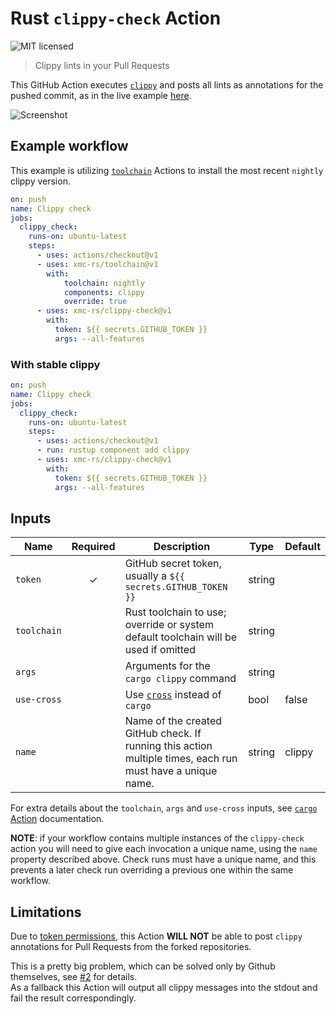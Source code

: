 # Rust `clippy-check` Action

![MIT licensed](https://img.shields.io/badge/license-MIT-blue.svg)

> Clippy lints in your Pull Requests

This GitHub Action executes [`clippy`](https://github.com/rust-lang/rust-clippy)
and posts all lints as annotations for the pushed commit, as in the live example [here](https://github.com/actions-rs/example/pull/2/files).

![Screenshot](./.github/screenshot.png)

## Example workflow

This example is utilizing [`toolchain`](https://github.com/actions-rs/toolchain) Actions
to install the most recent `nightly` clippy version.

```yaml
on: push
name: Clippy check
jobs:
  clippy_check:
    runs-on: ubuntu-latest
    steps:
      - uses: actions/checkout@v1
      - uses: xmc-rs/toolchain@v1
        with:
            toolchain: nightly
            components: clippy
            override: true
      - uses: xmc-rs/clippy-check@v1
        with:
          token: ${{ secrets.GITHUB_TOKEN }}
          args: --all-features
```

### With stable clippy

```yaml
on: push
name: Clippy check
jobs:
  clippy_check:
    runs-on: ubuntu-latest
    steps:
      - uses: actions/checkout@v1
      - run: rustup component add clippy
      - uses: xmc-rs/clippy-check@v1
        with:
          token: ${{ secrets.GITHUB_TOKEN }}
          args: --all-features
```

## Inputs

| Name        | Required | Description                                                                                                                            | Type   | Default |
| ------------| :------: | ---------------------------------------------------------------------------------------------------------------------------------------| ------ | --------|
| `token`     | ✓        | GitHub secret token, usually a `${{ secrets.GITHUB_TOKEN }}`                                                                           | string |         |
| `toolchain` |          | Rust toolchain to use; override or system default toolchain will be used if omitted                                                    | string |         |
| `args`      |          | Arguments for the `cargo clippy` command                                                                                               | string |         |
| `use-cross` |          | Use [`cross`](https://github.com/rust-embedded/cross) instead of `cargo`                                                               | bool   | false   |
| `name`      |          | Name of the created GitHub check. If running this action multiple times, each run must have a unique name.                             | string | clippy  |

For extra details about the `toolchain`, `args` and `use-cross` inputs,
see [`cargo` Action](https://github.com/xmc-rs/cargo#inputs) documentation.

**NOTE**: if your workflow contains multiple instances of the `clippy-check` action you will need to give each invocation a unique name, using the `name` property described above.
Check runs must have a unique name, and this prevents a later check run overriding a previous one within the same workflow.

## Limitations

Due to [token permissions](https://help.github.com/en/articles/virtual-environments-for-github-actions#token-permissions),
this Action **WILL NOT** be able to post `clippy` annotations for Pull Requests from the forked repositories.

This is a pretty big problem, which can be solved only by Github themselves,
see [#2](https://github.com/actions-rs/clippy-check/issues/2) for details.\
As a fallback this Action will output all clippy messages into the stdout
and fail the result correspondingly.
